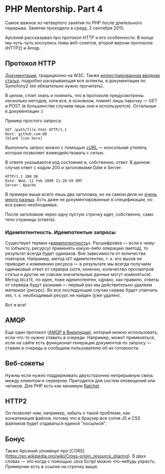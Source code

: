 # PHP Mentorship. Part 4
Самое важное из четвертого занятия по PHP после длительного перерыва. Занятие проходило в среду, 2 сентября 2015.

Арсений рассказывал про протокол HTTP и его особенности. В конце мы чуть-чуть коснулись темы веб-сокетов, второй версии протокола (HTTP2) и Amqp.

## Протокол HTTP

[Документация](http://www.w3.org/Protocols/), традиционно на W3C. Также [иллюстрированная вводная статья]( http://symfony.com/doc/current/book/http_fundamentals.html), подробно раскрывающая все аспекты, в документации по Symofony2 (ее обязательно нужно прочитать).

В целом, стоит знать и помнить, что в протоколе предусмотрены несколько методов, хотя все, в основном, помнят лишь парочку — GET и POST (в большинстве случаев лишь они и используются). Остальные в документации :)

Пример простого запроса:

```
GET /path/file.html HTTP/1.1
Host: github.com:80
[blank line here]
```

Выполнить запрос можно с помощью [cURL](http://curl.haxx.se/docs/manpage.html) — консольная утилита, которая позволяет взимодействовать с сетью.

В ответе указывается код состояния и, собственно, ответ. В данном случае ответ с кодом 200 и заголовками Date и Server:

```
HTTP/1.1 200 OK
Date: Wed, 11 Feb 2009 11:20:59 GMT
Server: Apache
```

В примере выше всего лишь два заголовка, но на самом деле их [очень много разных](https://en.wikipedia.org/wiki/List_of_HTTP_header_fields). Есть даже не документированные в спецификации, но все равно необходимые.

После заголовков через одну пустую строчку идет, собственно, само тело страницы (ответа).

### Идемпотентность. Идемпотентые запросы

Существует термин «[идемпотентность](https://ru.wikipedia.org/wiki/Идемпотентность)». Расшифровка — если к чему-то (объекту, ресурсу) применять какую-либо операцию (метод), то результат всегда будет одинаков. Вне зависимости от количества повторов. Например, метод `GET` идемпотентен, т. к. его вызов не приводит к изменению ресурса — в результате мы всегда получаем одинаковый ответ от сервера (хотя, конечно, количество просмотров статьи и другие не совсем значительные данные могут изменяться). Метод `DELETE`, по идее, тоже идемпотентен, однако, как правило, ответы от сервера будут разными — первый раз мы действительно удаляем материал (ресурс). Во все последующие случаи сервер будет отвечать `404`, т. к. необходимый ресурс не найден (уже удален).

Вот и все!

## AMQP

Еще один протокол ([AMQP в Википедии](https://en.wikipedia.org/wiki/Advanced_Message_Queuing_Protocol])), который можно использовать, если что-то нужно ставить в очереди. Например, может применяться, если на сайте есть функционал генерации документов по запросу — ставим в очередь и сообщаем пользователю об их готовности.

## Веб-сокеты

Нужны если нужно поддерживать двухсторонню неприрывную связь между клиентом и сервером. Пригодится для систем оповещений или чатиков. Для PHP есть как минимум [Ratchet](http://socketo.me).

## HTTP2

Он позволит нам, например, забыть о такой проблеме, как конкатенация файлов, потому что в браузер вся сотня JS и CSS файликов будет отдаваться единой "посылкой".

## Бонус

Также Арсений упомянул про [CORS] (https://en.wikipedia.org/wiki/Cross-origin_resource_sharing). В двух словах — это когда с помощью Java Script можно что-нибудь украсть. Примерчик есть в ссылке на строчку выше.
